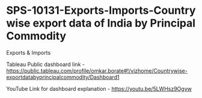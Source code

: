 # SPS-10131-Exports-Imports-Country wise export data of India by Principal Commodity 
Exports &amp; Imports

Tableau Public dashboard link - https://public.tableau.com/profile/omkar.borate#!/vizhome/Countrywise-exportdatabyprincipalcommodity/Dashboard1


YouTube Link for dashboard explanation - https://youtu.be/5LWHsz9Ogvw
